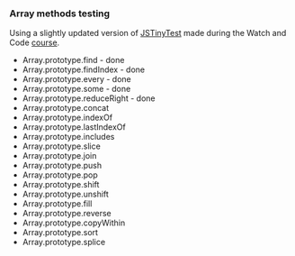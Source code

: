 ### Array methods testing 

Using a slightly updated version of [JSTinyTest](https://github.com/joewalnes/jstinytest) made during the Watch and Code [course](https://watchandcode.com/). 

- Array.prototype.find - done
- Array.prototype.findIndex - done
- Array.prototype.every - done
- Array.prototype.some - done
- Array.prototype.reduceRight - done
- Array.prototype.concat
- Array.prototype.indexOf
- Array.prototype.lastIndexOf
- Array.prototype.includes
- Array.prototype.slice
- Array.prototype.join
- Array.prototype.push
- Array.prototype.pop
- Array.prototype.shift
- Array.prototype.unshift
- Array.prototype.fill
- Array.prototype.reverse
- Array.prototype.copyWithin
- Array.prototype.sort
- Array.prototype.splice
